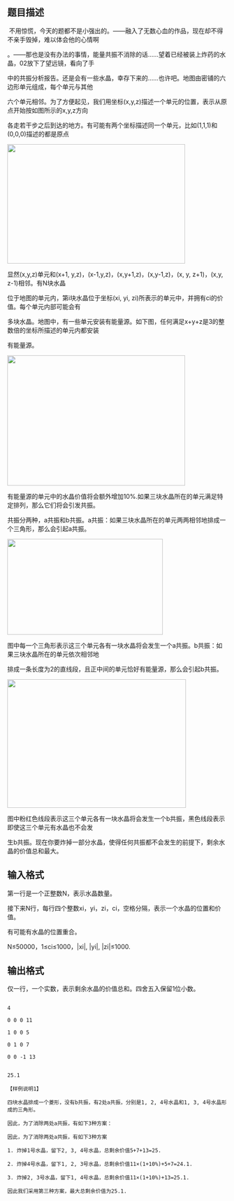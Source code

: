 ## 题目描述

<p> 不用惊慌，今天的题都不是小强出的。——融入了无数心血的作品，现在却不得不亲手毁掉，难以体会他的心情啊</p>
<div>
 。——那也是没有办法的事情，能量共振不消除的话……望着已经被装上炸药的水晶，02放下了望远镜，看向了手
</div>
<div>
 中的共振分析报告。还是会有一些水晶，幸存下来的……也许吧。地图由密铺的六边形单元组成，每个单元与其他
</div>
<div>
 六个单元相邻。为了方便起见，我们用坐标(x,y,z)描述一个单元的位置，表示从原点开始按如图所示的x,y,z方向
</div>
<div>
 各走若干步之后到达的地方。有可能有两个坐标描述同一个单元，比如(1,1,1)和(0,0,0)描述的都是原点
</div>
<div>
 <img src="https://s2.loli.net/2023/08/15/RXcUqbHK9eOYD3u.png" width="407" height="273" alt="">
</div>
<div>
 显然(x,y,z)单元和(x+1, y,z)，(x-1,y,z)，(x,y+1,z)，(x,y-1,z)，(x, y, z+1)，(x,y, z-1)相邻。有N块水晶
</div>
<div>
 位于地图的单元内，第i块水晶位于坐标(xi, yi, zi)所表示的单元中，并拥有ci的价值。每个单元内部可能会有
</div>
<div>
 多块水晶。地图中，有一些单元安装有能量源。如下图，任何满足x+y+z是3的整数倍的坐标所描述的单元内都安装
</div>
<div>
 有能量源。
</div>
<div>
 <img src="https://s2.loli.net/2023/08/15/zFiWcbQauhYOApw.png" width="407" height="298" alt="">
</div>
<div></div>
<div>
 有能量源的单元中的水晶价值将会额外增加10%.如果三块水晶所在的单元满足特定排列，那么它们将会引发共振。
</div>
<div>
 共振分两种，a共振和b共振。a共振：如果三块水晶所在的单元两两相邻地排成一个三角形，那么会引起a共振。
</div>
<div>
 <img src="https://s2.loli.net/2023/08/15/Ic9hzxrDCjvQHqE.png" width="356" height="219" alt="">
</div>
<div>
 图中每一个三角形表示这三个单元各有一块水晶将会发生一个a共振。b共振：如果三块水晶所在的单元依次相邻地
</div>
<div>
 排成一条长度为2的直线段，且正中间的单元恰好有能量源，那么会引起b共振。
</div>
<div>
 <img src="https://s2.loli.net/2023/08/15/ySvCzDeW7MxhUoE.png" width="409" height="294" alt="">
</div>
<div></div>
<div>
 图中粉红色线段表示这三个单元各有一块水晶将会发生一个b共振，黑色线段表示即使这三个单元有水晶也不会发
</div>
<div>
 生b共振。现在你要炸掉一部分水晶，使得任何共振都不会发生的前提下，剩余水晶的价值总和最大。
</div>
<div></div>

## 输入格式

<div>
 <div>
  第一行是一个正整数N，表示水晶数量。
 </div>
 <div>
  接下来N行，每行四个整数xi，yi，zi，ci，空格分隔，表示一个水晶的位置和价值。
 </div>
 <div>
  有可能有水晶的位置重合。
 </div>
 <div>
  N≤50000，1≤ci≤1000，|xi|, |yi|, |zi|≤1000.
 </div>
</div>
<div></div>

## 输出格式

<div>
 仅一行，一个实数，表示剩余水晶的价值总和。四舍五入保留1位小数。
</div>
<div></div>

```input1
4
0 0 0 11
1 0 0 5
0 1 0 7
0 0 -1 13
```
```output1
25.1
【样例说明1】
四块水晶排成一个菱形，没有b共振，有2处a共振，分别是1, 2, 4号水晶和1, 3, 4号水晶形成的三角形。
因此，为了消除两处a共振，有如下3种方案：
因此，为了消除两处a共振，有如下3种方案
1. 炸掉1号水晶，留下2, 3, 4号水晶，总剩余价值5+7+13=25.
2. 炸掉4号水晶，留下1, 2, 3号水晶，总剩余价值11×(1+10%)+5+7=24.1.
3. 炸掉2, 3号水晶，留下1, 4号水晶，总剩余价值11×(1+10%)+13=25.1.
因此我们采用第三种方案，最大总剩余价值为25.1.
```
